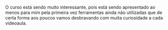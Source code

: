 O curso está sendo muito interessante, pois está sendo apresentado ao menos para mim pela primeira 
vez ferramentas ainda não utilizadas que de certa forma aos poucos vamos desbravando com muita curiosidade a cada videoaula.
